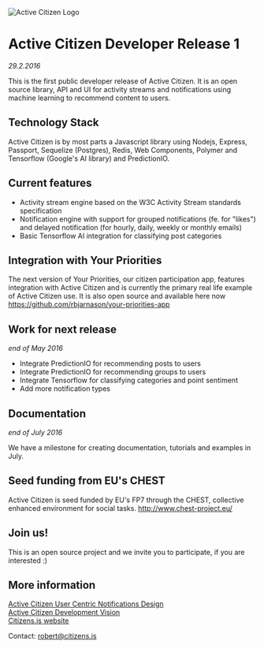 ![Active Citizen Logo](https://s3.amazonaws.com/yrpri-direct-asset/ac_yp_flyer_2.png)

# Active Citizen Developer Release 1
*29.2.2016*

This is the first public developer release of Active Citizen. It is an open source library, API and UI for activity
streams and notifications using machine learning to recommend content to users.

## Technology Stack
Active Citizen is by most parts a Javascript library using Nodejs, Express, Passport, Sequelize (Postgres), Redis,
Web Components, Polymer and Tensorflow (Google's AI library) and PredictionIO.

## Current features
- Activity stream engine based on the W3C Activity Stream standards specification
- Notification engine with support for grouped notifications (fe. for "likes") and delayed notification (for hourly, daily, weekly or monthly emails)
- Basic Tensorflow AI integration for classifying post categories

## Integration with Your Priorities
The next version of Your Priorities, our citizen participation app, features integration with Active Citizen and is currently the primary
real life example of Active Citizen use. It is also open source and available here now https://github.com/rbjarnason/your-priorities-app

## Work for next release
*end of May 2016*

- Integrate PredictionIO for recommending posts to users
- Integrate PredictionIO for recommending groups to users
- Integrate Tensorflow for classifying categories and point sentiment
- Add more notification types

## Documentation
*end of July 2016*

We have a milestone for creating documentation, tutorials and examples in July.

## Seed funding from EU's CHEST
Active Citizen is seed funded by EU's FP7 through the CHEST, collective enhanced environment for social tasks. http://www.chest-project.eu/

## Join us!
This is an open source project and we invite you to participate, if you are interested :)

## More information
<a href="https://drive.google.com/file/d/0B4NtXWjwVhOySmpmbFhUU2V3RVk/view" target="_blank">Active Citizen User Centric Notifications Design</a>
<br>
<a href="https://drive.google.com/file/d/0B4NtXWjwVhOyU2IwOE9IQVNNQ1U/view" target="_blank">Active Citizen Development Vision</a>
<br>
<a href="http://www.citizens.is/active" target="_blank">Citizens.is website</a>

Contact: robert@citizens.is